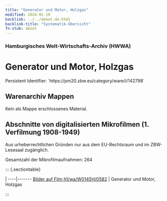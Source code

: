 ```yaml
---
title: "Generator und Motor, Holzgas"
modified: 2024-01-19
backlink: ../../about.de.html
backlink-title: "Systematik-Übersicht"
fn-stub: about
---
```


### Hamburgisches Welt-Wirtschafts-Archiv (HWWA)

# Generator und Motor, Holzgas

<div class="hint">Persistent Identifier: `https://pm20.zbw.eu/category/ware/i/142798`</div>







## Warenarchiv Mappen





Kein als Mappe erschlossenes Material.



<a id="filmsections" />

## Abschnitte von digitalisierten Mikrofilmen (1. Verfilmung 1908-1949)

<p>Aus urheberrechtlichen Gründen nur aus dem EU-Rechtsraum und im ZBW-Lesesaal zugänglich.</p>


<p>Gesamtzahl der Mikrofilmaufnahmen: 264</p>





::: {.sectiontable}

 | 
----|-------
<a class="btn" href="https://pm20.zbw.eu/film/h1/wa/W0145H/0582" rel="nofollow">Bilder auf Film h1/wa/W0145H/0582</a> | Generator und Motor, Holzgas


:::
















